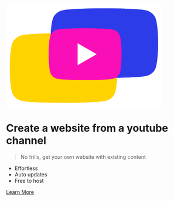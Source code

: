 ![logo](_media/logo.png)

# Create a website from a youtube channel

> No frills, get your own website with existing content

- Effortless
- Auto updates
- Free to host

[Learn More](#publazecom)